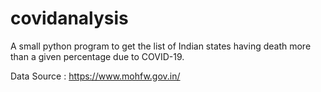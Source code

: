 # covidanalysis
A small python program to get the list of Indian states having death more than a given percentage due to COVID-19.

Data Source : https://www.mohfw.gov.in/
